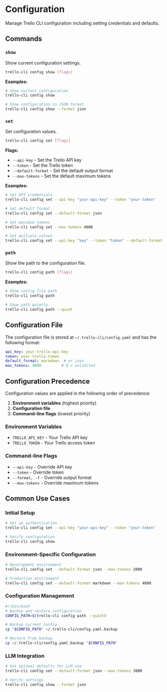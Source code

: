 # Configuration

Manage Trello CLI configuration including setting credentials and defaults.

## Commands

### `show`
Show current configuration settings.

```bash
trello-cli config show [flags]
```

**Examples:**
```bash
# Show current configuration
trello-cli config show

# Show configuration in JSON format
trello-cli config show --format json
```

### `set`
Set configuration values.

```bash
trello-cli config set [flags]
```

**Flags:**
- `--api-key` - Set the Trello API key
- `--token` - Set the Trello token
- `--default-format` - Set the default output format
- `--max-tokens` - Set the default maximum tokens

**Examples:**
```bash
# Set API credentials
trello-cli config set --api-key "your-api-key" --token "your-token"

# Set default format
trello-cli config set --default-format json

# Set maximum tokens
trello-cli config set --max-tokens 4000

# Set multiple values
trello-cli config set --api-key "key" --token "token" --default-format json --max-tokens 3000
```

### `path`
Show the path to the configuration file.

```bash
trello-cli config path [flags]
```

**Examples:**
```bash
# Show config file path
trello-cli config path

# Show path quietly
trello-cli config path --quiet
```

## Configuration File

The configuration file is stored at `~/.trello-cli/config.yaml` and has the following format:

```yaml
api_key: your-trello-api-key
token: your-trello-token
default_format: markdown  # or json
max_tokens: 4000         # 0 = unlimited
```

## Configuration Precedence

Configuration values are applied in the following order of precedence:

1. **Environment variables** (highest priority)
2. **Configuration file**
3. **Command-line flags** (lowest priority)

### Environment Variables

- `TRELLO_API_KEY` - Your Trello API key
- `TRELLO_TOKEN` - Your Trello access token

### Command-line Flags

- `--api-key` - Override API key
- `--token` - Override token
- `--format, -f` - Override output format
- `--max-tokens` - Override maximum tokens

## Common Use Cases

### Initial Setup
```bash
# Set up authentication
trello-cli config set --api-key "your-api-key" --token "your-token"

# Verify configuration
trello-cli config show
```

### Environment-Specific Configuration
```bash
# Development environment
trello-cli config set --default-format json --max-tokens 2000

# Production environment
trello-cli config set --default-format markdown --max-tokens 4000
```

### Configuration Management
```bash
#!/bin/bash
# Backup and restore configuration
CONFIG_PATH=$(trello-cli config path --quiet)

# Backup current config
cp "$CONFIG_PATH" ~/.trello-cli/config.yaml.backup

# Restore from backup
cp ~/.trello-cli/config.yaml.backup "$CONFIG_PATH"
```

### LLM Integration
```bash
# Set optimal defaults for LLM use
trello-cli config set --default-format json --max-tokens 3000

# Verify settings
trello-cli config show --format json
```
